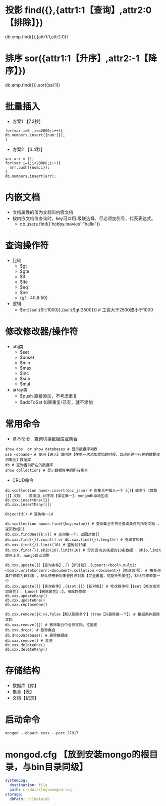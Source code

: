 
# 投影 find({},{attr1:1【查询】,attr2:0【排除】})
db.emp.find({},{attr1:1,attr2:0})
# 排序 sor({attr1:1【升序】,attr2:-1【降序】}) 
db.emp.find({}).sor({sal:1})
# 批量插入
- 方案1 【7.2秒】
```shell
for(var i=0 ;i<=2000;i++){
db.numbers.insert({num:i});
}
```
- 方案2 【0.4秒】
```shell
var arr = [];
for(var i=1;i<20000;i++){
  arr.push({num:i});
}
db.numbers.insert(arr);
```
# 内嵌文档
- 文档属性的值为文档叫内嵌文档
- 按内嵌文档值查询时，key可以用.级联选择，但必须加引号，代表表达式。
  - db.users.find({'hobby.movies':"hello"})
# 查询操作符
- 比较
  - $gt
  - $gte
  - $lt
  - $lte
  - $eq
  - $ne
  - {$gt:40,$lt:50}
- 逻辑
  - $or:[{sal:{$lt:1000}},{sal:{$gt:2500}}] # 工资大于2500或小于1000

# 修改修改器/操作符
- obj类
  - $set
  - $unset
  - $min
  - $max
  - $inc
  - $sub
  - $mul
- array类
  - $push      直接添加，不考虑重复
  - $addToSet  如果重复/已有，就不添加
# 常用命令
- 基本命令，查询切换数据库或集合
```shell
show dbs  or show databases # 显示数据库列表
use <dbname> # 使用【进入】或创建【在第一次添加文档的时候，自动创建不存在的数据库和集合】数据库
db # 查询当前所在的数据库
show collections # 显示数据库中的所有集合
```
- CRUD命令
```shell
db.<collection name>.insert(doc_json) # 向集合中插入一个【{}】或多个【数据[]】文档  ；没添加_id字段【保证唯一】，mongodb自动生成
db.xxx.insertOne({})
db.xxx.insertMany([])

ObjectId() # 查询唯一id

db.<collection name>.find({key:value}) # 查询集合中符合查询条件的所有文档 ，返回数组[]
db.xxx.findOne({k:v}) # 查询第一个，返回对象{}
db.xxx.find({}).count() or db.xxx.find({}).length() # 查询文档数
db.xxx.find({}).limit(10) # 查询前10条 
db.xxx.find({}).skip(10).limit(10) # 分页查询10条后的10条数据 ，skip,limit顺序无关，mongo自动调整

db.xxx.update({}【查询条件】,{}【新对象】,{upsert:<bool>,multi:<bool>,writeConcern:<document>,collation:<document>}【修改选项】) # 按查询条件修改为新对象 。默认使用新对象替换旧对象【完全覆盖，可能丢失属性】。默认只修改第一个
db.xxx.update({}【查询条件】,{$set:{}}【新对象】) # 修改操作符【$set【修改或添加属性】: $unset【删除属性】:】，按属性修改
db.xxx.updateMany()
db.xxx.updateOne()
db.xxx.replaceOne()

db.xxx.remove({k:v},false【默认删除多个】|true【只删除第一个】) # 根据条件删除文档
db.xxx.remove({}) # 删除集合中全部文档，性能差 
db.xxx.drop() # 删除集合
db.dropDatabase() # 删除数据库
db.xxx.remove() # 非法
db.xxx.deleteOne()
db.xxx.deleteMany()
```
# 存储结构
- 数据库【库】
- 集合【表】
- 文档【记录】
# 启动命令
```shell
mongod --dbpath xxxx --port 27017
```
# mongod.cfg 【放到安装mongo的根目录，与bin目录同级】
```yaml
systemLog:
  destination: file
  path: c:\data\log\mongod.log
storage:
  dbPath: c:\data\db
```
